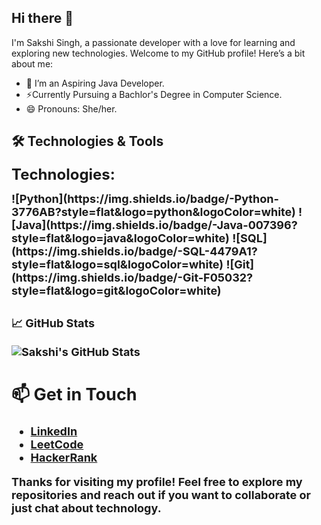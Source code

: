## Hi there 👋

I'm Sakshi Singh, a passionate developer with a love for learning and exploring new technologies. Welcome to my GitHub profile! Here’s a bit about me:

- 🔭 I’m an Aspiring Java Developer.
- ⚡Currently Pursuing a Bachlor's Degree in Computer Science.
- 😄 Pronouns: She/her.


## 🛠️ Technologies & Tools

<p><b><font size="+2">Technologies:</font></b></p>

<p><b><font size="+1">![Python](https://img.shields.io/badge/-Python-3776AB?style=flat&logo=python&logoColor=white)
![Java](https://img.shields.io/badge/-Java-007396?style=flat&logo=java&logoColor=white)
![SQL](https://img.shields.io/badge/-SQL-4479A1?style=flat&logo=sql&logoColor=white)
![Git](https://img.shields.io/badge/-Git-F05032?style=flat&logo=git&logoColor=white)


## 📈 GitHub Stats

![Sakshi's GitHub Stats](https://github-readme-stats.vercel.app/api?username=sakshisinghh28&show_icons=true&theme=radical)


## 📫 Get in Touch

- [LinkedIn](https://linkedin.com/in/sakshi-singh-281001s)
- [LeetCode](https://leetcode.com/u/Sakshisingh28/)
- [HackerRank](https://www.hackerrank.com/profile/sakshisingh2882)

Thanks for visiting my profile! Feel free to explore my repositories and reach out if you want to collaborate or just chat about technology.

